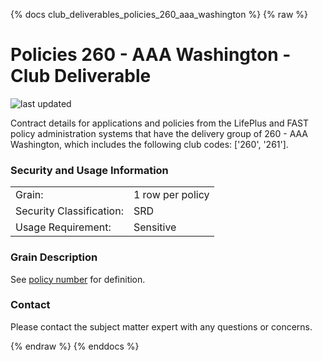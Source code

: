 
{% docs club_deliverables_policies_260_aaa_washington %}
{% raw %}

# Policies 260 - AAA Washington - Club Deliverable

![last updated](assets/update_badges/club_deliverables_policies_260_aaa_washington.svg)

Contract details for applications and policies from the LifePlus and FAST policy administration
systems that have the delivery group of 260 - AAA Washington, which includes the following
club codes: ['260', '261'].

### Security and Usage Information
|     |     |
| --- | --- |
| Grain:                   | 1 row per policy |
| Security Classification: | SRD  |
| Usage Requirement:       | Sensitive |

### Grain Description
See [policy number](#!/exposure/docs.business_glossary.glossary#policy_number)
for definition.

### Contact
Please contact the subject matter expert with any questions or concerns.


{% endraw %}
{% enddocs %}
    